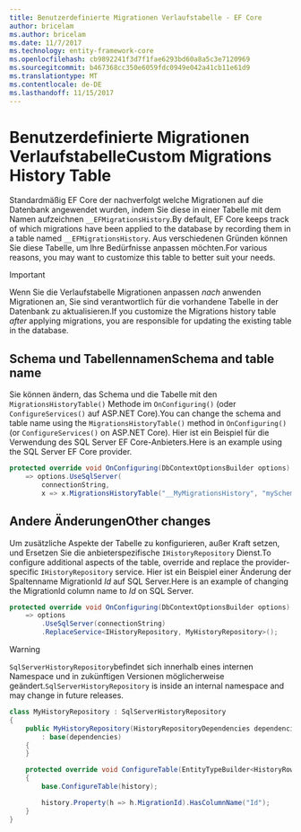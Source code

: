 ```yaml
---
title: Benutzerdefinierte Migrationen Verlaufstabelle - EF Core
author: bricelam
ms.author: bricelam
ms.date: 11/7/2017
ms.technology: entity-framework-core
ms.openlocfilehash: cb9892241f3d7f1fae6293bd60a8a5c3e7120969
ms.sourcegitcommit: b467368cc350e6059fdc0949e042a41cb11e61d9
ms.translationtype: MT
ms.contentlocale: de-DE
ms.lasthandoff: 11/15/2017
---
```

<a name="custom-migrations-history-table"></a><span data-ttu-id="5d5b3-102">Benutzerdefinierte Migrationen Verlaufstabelle</span><span class="sxs-lookup"><span data-stu-id="5d5b3-102">Custom Migrations History Table</span></span>
===============================
<span data-ttu-id="5d5b3-103">Standardmäßig EF Core der nachverfolgt welche Migrationen auf die Datenbank angewendet wurden, indem Sie diese in einer Tabelle mit dem Namen aufzeichnen `__EFMigrationsHistory`.</span><span class="sxs-lookup"><span data-stu-id="5d5b3-103">By default, EF Core keeps track of which migrations have been applied to the database by recording them in a table named `__EFMigrationsHistory`.</span></span> <span data-ttu-id="5d5b3-104">Aus verschiedenen Gründen können Sie diese Tabelle, um Ihre Bedürfnisse anpassen möchten.</span><span class="sxs-lookup"><span data-stu-id="5d5b3-104">For various reasons, you may want to customize this table to better suit your needs.</span></span>

> [!IMPORTANT]
> <span data-ttu-id="5d5b3-105">Wenn Sie die Verlaufstabelle Migrationen anpassen *nach* anwenden Migrationen an, Sie sind verantwortlich für die vorhandene Tabelle in der Datenbank zu aktualisieren.</span><span class="sxs-lookup"><span data-stu-id="5d5b3-105">If you customize the Migrations history table *after* applying migrations, you are responsible for updating the existing table in the database.</span></span>

<a name="schema-and-table-name"></a><span data-ttu-id="5d5b3-106">Schema und Tabellennamen</span><span class="sxs-lookup"><span data-stu-id="5d5b3-106">Schema and table name</span></span>
----------------------
<span data-ttu-id="5d5b3-107">Sie können ändern, das Schema und die Tabelle mit den `MigrationsHistoryTable()` Methode im `OnConfiguring()` (oder `ConfigureServices()` auf ASP.NET Core).</span><span class="sxs-lookup"><span data-stu-id="5d5b3-107">You can change the schema and table name using the `MigrationsHistoryTable()` method in `OnConfiguring()` (or `ConfigureServices()` on ASP.NET Core).</span></span> <span data-ttu-id="5d5b3-108">Hier ist ein Beispiel für die Verwendung des SQL Server EF Core-Anbieters.</span><span class="sxs-lookup"><span data-stu-id="5d5b3-108">Here is an example using the SQL Server EF Core provider.</span></span>

``` csharp
protected override void OnConfiguring(DbContextOptionsBuilder options)
    => options.UseSqlServer(
        connectionString,
        x => x.MigrationsHistoryTable("__MyMigrationsHistory", "mySchema"));
```

<a name="other-changes"></a><span data-ttu-id="5d5b3-109">Andere Änderungen</span><span class="sxs-lookup"><span data-stu-id="5d5b3-109">Other changes</span></span>
-------------
<span data-ttu-id="5d5b3-110">Um zusätzliche Aspekte der Tabelle zu konfigurieren, außer Kraft setzen, und Ersetzen Sie die anbieterspezifische `IHistoryRepository` Dienst.</span><span class="sxs-lookup"><span data-stu-id="5d5b3-110">To configure additional aspects of the table, override and replace the provider-specific `IHistoryRepository` service.</span></span> <span data-ttu-id="5d5b3-111">Hier ist ein Beispiel einer Änderung der Spaltenname MigrationId *Id* auf SQL Server.</span><span class="sxs-lookup"><span data-stu-id="5d5b3-111">Here is an example of changing the MigrationId column name to *Id* on SQL Server.</span></span>

``` csharp
protected override void OnConfiguring(DbContextOptionsBuilder options)
    => options
        .UseSqlServer(connectionString)
        .ReplaceService<IHistoryRepository, MyHistoryRepository>();
```

> [!WARNING]
> <span data-ttu-id="5d5b3-112">`SqlServerHistoryRepository`befindet sich innerhalb eines internen Namespace und in zukünftigen Versionen möglicherweise geändert.</span><span class="sxs-lookup"><span data-stu-id="5d5b3-112">`SqlServerHistoryRepository` is inside an internal namespace and may change in future releases.</span></span>

``` csharp
class MyHistoryRepository : SqlServerHistoryRepository
{
    public MyHistoryRepository(HistoryRepositoryDependencies dependencies)
        : base(dependencies)
    {
    }

    protected override void ConfigureTable(EntityTypeBuilder<HistoryRow> history)
    {
        base.ConfigureTable(history);

        history.Property(h => h.MigrationId).HasColumnName("Id");
    }
}
```
